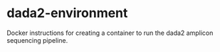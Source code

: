 # dada2-environment
Docker instructions for creating a container to run the dada2 amplicon sequencing pipeline.
